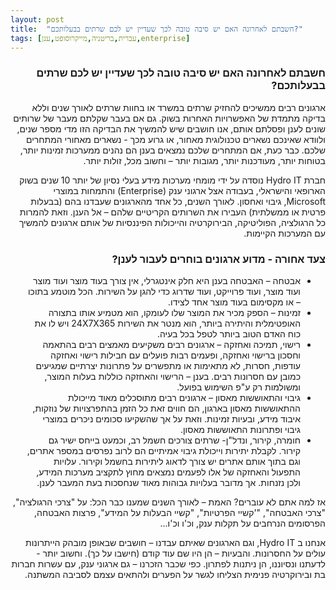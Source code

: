 ```yaml
---
layout: post
title:  "חשבתם לאחרונה האם יש סיבה טובה לכך שעדיין יש לכם שרתים בבעלותכם?"
tags: [עברית,בריטניה,מייקרוסופט,ענן,enterprise]
---
```



<div dir="rtl" lang="he">
<h3>
חשבתם לאחרונה האם יש סיבה טובה לכך שעדיין יש לכם שרתים בבעלותכם?
</h3>
ארגונים רבים ממשיכים להחזיק שרתים במשרד או בחוות שרתים לאורך שנים וללא בדיקה מתמדת של האפשרויות האחרות בשוק. גם אם בעבר שקלתם מעבר של שרותים שונים לענן ופסלתם אותם, אנו חושבים שיש להמשיך את הבדיקה הזו מדי מספר שנים, ולוודא שאינכם נשארים טכנולוגית מאחור, או גרוע מכך - נשארים מאחורי המתחרים שלכם. כבר כעת, אם המתחרים שלכם נמצאים בענן הם נהנים ממערכות זמינות יותר, בטוחות יותר, מעודכנות יותר, מגובות יותר – וחשוב מכל, זולות יותר.
  
חברת Hydro IT נוסדה על ידי מומחי מערכות מידע בעלי נסיון של יותר 10 שנים בשוק הארופאי והישראלי, בעבודה אצל ארגוני ענק (Enterprise) והתמחות במוצרי Microsoft, גיבוי ואחסון. לאורך השנים, כל אחד מהארגונים שעבדנו בהם (בבעלות פרטית או ממשלתית) העבירו את השרותים הקריטיים שלהם – אל הענן. וזאת להמרות כל הרגולציה, הפוליטיקה, הבירוקרטיה והייכולות הפיננסיות של אותם ארגונים להמשיך עם המערכות הקיימות.

<h3> צעד אחורה - מדוע ארגונים בוחרים לעבור לענן?</h3>
<ul><li>
אבטחה – האבטחה בענן היא חלק אינטגרלי, אין צורך בעוד מוצר ועוד מוצר ועוד מוצר, ועוד פרוייקט, ועוד שדרוג כדי להגן על השירות. הכל מוטמע בתוכו – או מקסימום בעוד מוצר אחד לצידו.
</li><li>
זמינות – הספק מכיר את המוצר שלו לעומקו, הוא מטמיע אותו בתצורה האופטימלית והיתירה ביותר, הוא מנטר את השירות 24X7X365 ויש לו את כוח האדם הטוב ביותר לטפל בכל בעיה.
</li><li>
רישוי, תמיכה ואחזקה – ארגונים רבים משקיעים מאמצים רבים בהתאמה וחסכון ברישוי ואחזקה, ופעמים רבות פועלים עם חבילות רישוי ואחזקה עודפות, חסרות, לא מתאימות או מתפשרים על פתרונות יצרתיים שמגיעים כמובן עם חסרונות רבים. בענן – הרישוי והאחזקה כוללות בעלות המוצר, ומשולמות רק ע"פ השימוש בפועל.
</li><li>
גיבוי והתאוששות מאסון – ארגונים רבים מתוסכלים מאוד מייכולת ההתאוששות מאסון בארגון, הם חווים זאת כל הזמן בהתפרצויות של נוזקות, איבוד מידע, ובעיות זמינות. וזאת על אך שהשקיעו סכומים ניכרים במוצרי גיבוי ופתרונות התאוששות מאסון.
</li><li>
חומרה, קירור, ונדל"ן- שרתים צורכים חשמל רב, וכמעט בייחס ישיר גם קירור. לקבלת יתירות וייכולת גיבוי אמיתיים הם לרוב נפרסים במספר אתרים, וגם בתוך אותם אתרים יש צורך לדאוג ליתירות בחשמל וקירור. עלויות התפעול והאחזקה של אלו לפעמים נמצאים מחוץ לתקציב מערכות המידע, ולכן נזנחות. אך מדובר בעלויות גבוהות מאוד שנחסכות בעת המעבר לענן.
</li></ul>

אז למה אתם לא עוברים? האמת – לאורך השנים שמענו כבר הכל: על "צרכי הרגולציה", "צרכי האבטחה", "'קשיי הפרטיות", "קשיי הבעלות על המידע", פרצות האבטחה, הפרסומים הנרחבים על תקלות ענק, וכ'ו וכ'ו... 

אנחנו ב Hydro IT, וגם הארגונים שאיתם עבדנו – חושבים שבאופן מובהק הייתרונות עולים על החסרונות. והבעיות – הן היו שם עוד קודם (חישבו על כך). וחשוב יותר - לדעתנו ונסיוננו, הן ניתנות לפתרון. כפי שכבר הזכרנו – גם ארגוני ענק, עם עשרות חברות בת ובירוקרטיה פנימית הצליחו לגשר על הפערים ולהתאים עצמם לסביבה המשתנה. 
</div>
